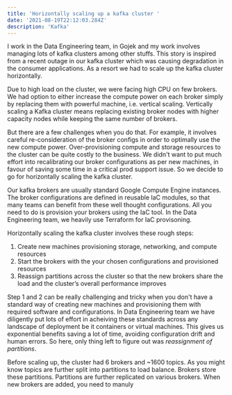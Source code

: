 ```yaml
---
title: 'Horizontally scaling up a kafka cluster '
date: '2021-08-19T22:12:03.284Z'
description: 'Kafka'
---
```


I work in the Data Engineering team, in Gojek and my work involves managing lots of kafka clusters among other stuffs. This story is inspired from a recent outage in our kafka cluster which was causing degradation in the consumer applications. As a resort we had to scale up the kafka cluster horizontally.

Due to high load on the cluster, we were facing high CPU on few brokers. We had option to either increase the compute power on each broker simply by replacing them with powerful machine, i.e. vertical scaling. Vertically scaling a Kafka cluster means replacing existing broker nodes with higher capacity nodes while keeping the same number of brokers.

But there are a few challenges when you do that. For example, it involves careful re-consideration of the broker configs in order to optimally use the new compute power. Over-provisioning compute and storage resources to the cluster can be quite costly to the business. We didn't want to put much effort into recalibrating our broker configurations as per new machines, in favour of saving some time in a critical prod support issue. So we decide to go for horizontally scaling the kafka cluster.

Our kafka brokers are usually standard Google Compute Engine instances. The broker configurations are defined in reusable IaC modules, so that many teams can benefit from these well thought configurations. All you need to do is provision your brokers using the IaC tool. In the Data Engineering team, we heavily use Terraform for IaC provisoning.

Horizontally scaling the kafka cluster involves these rough steps:

1. Create new machines provisioning storage, networking, and compute resources
2. Start the brokers with the your chosen configurations and provisioned resources
3. Reassign partitions across the cluster so that the new brokers share the load and the cluster’s overall performance improves

Step 1 and 2 can be really challenging and tricky when you don't have a standard way of creating new machines and provisioning them with required software and configurations. In Data Engineering team we have diligently put lots of effort in acheiving these standards across any landscape of deployment be it containers or virtual machines. This gives us exponential benefits saving a lot of time, avoiding configuration drift and human errors. So here, only thing left to figure out was _reassignment of partitions_.

Before scaling up, the cluster had 6 brokers and ~1600 topics. As you might know topics are further split into partitions to load balance. Brokers store these partitions. Partitions are further replicated on various brokers. When new brokers are added, you need to manuly
